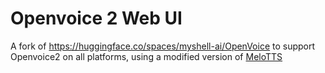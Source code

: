 # Openvoice 2 Web UI

A fork of https://huggingface.co/spaces/myshell-ai/OpenVoice to support Openvoice2 on all platforms, using a modified version of [MeloTTS](https://github.com/myshell-ai/MeloTTS) 

